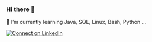 

<!--
**MadeByNickG/MadeByNickG** is a ✨ _special_ ✨ repository because its `README.md` (this file) appears on your GitHub profile.

Here are some ideas to get you started:

- 🔭 I’m currently working on ...
- 🌱 I’m currently learning ...
- 👯 I’m looking to collaborate on ...
- 🤔 I’m looking for help with ...
- 💬 Ask me about ...
- 📫 How to reach me: ...
- 😄 Pronouns: ...
- ⚡ Fun fact: ...
-->
### Hi there 👋
🌱 I’m currently learning Java, SQL, Linux, Bash, Python ...

[![Connect on LinkedIn](https://img.shields.io/badge/connect-%230077B5.svg?&style=for-the-badge&logo=linkedin)](https://www.linkedin.com/in/nikolay-grudov-5b224b173/)
<br />

